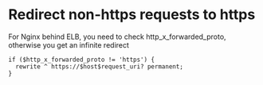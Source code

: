 # Redirect non-https requests to https

For Nginx behind ELB, you need to check http_x_forwarded_proto, otherwise you get an infinite redirect

```
if ($http_x_forwarded_proto != 'https') {
  rewrite ^ https://$host$request_uri? permanent;
}
```
